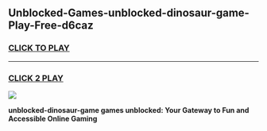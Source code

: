 
## Unblocked-Games-unblocked-dinosaur-game-Play-Free-d6caz
<h3>
<a href="https://premium76.site?title=unblocked-dinosaur-game&ref=20A">CLICK TO PLAY</a></h3>
<hr>

<h3>
<a href="https://premium76.site?title=unblocked-dinosaur-game&ref=20A">CLICK 2 PLAY</a>
  
</h3>

<a href="https://premium76.site?title=unblocked-dinosaur-game&ref=20A"><img src="https://clearcache.store/games.png"></a>


**unblocked-dinosaur-game games unblocked: Your Gateway to Fun and Accessible Online Gaming**
